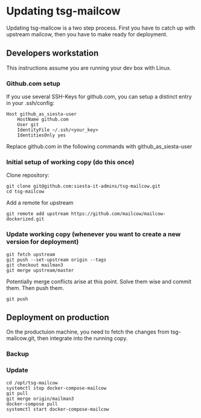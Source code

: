 # Updating tsg-mailcow

Updating tsg-mailcow is a two step process. First you have to catch up with upstream mailcow, then you have to make ready for deployment.


## Developers workstation

This instructions assume you are running your dev box with Linux. 

### Github.com setup

If you use several SSH-Keys for github.com, you can setup a distinct entry in your .ssh/config:
```
Host github_as_siesta-user
	HostName github.com
	User git
	IdentityFile ~/.ssh/<your_key>
	IdentitiesOnly yes	
```
Replace github.com in the following commands with github_as_siesta-user


### Initial setup of working copy (do this once)

Clone repository:

```
git clone git@github.com:siesta-it-admins/tsg-mailcow.git
cd tsg-mailcow
```

Add a remote for upstream
```
git remote add upstream https://github.com/mailcow/mailcow-dockerized.git
```

### Update working copy (whenever you want to create a new version for deployment)
```
git fetch upstream
git push --set-upstream origin --tags
git checkout mailman3
git merge upstream/master
```
Potentially merge conflicts arise at this point. Solve them wise and commit them.
Then push them.
```
git push
```

## Deployment on production

On the productuion machine, you need to fetch the changes from tsg-mailcow.git, then integrate into the running copy.

### Backup

### Update
```
cd /opt/tsg-mailcow
systemctl stop docker-compose-mailcow
git pull
git merge origin/mailman3
docker-compose pull
systemctl start docker-compose-mailcow


